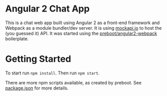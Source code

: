 # Angular 2 Chat App
This is a chat web app built using Angular 2 as a front-end framework and Webpack as a module bundler/dev server. It is using [mockapi.io](http://mockapi.io) to host the (you guessed it) API. It was started using the [preboot/angular2-webpack](https://github.com/preboot/angular2-webpack) boilerplate.

# Getting Started
To start run `npm install`.
Then run `npm start`.

There are more npm scripts available, as created by preboot. See [package.json](https://github.com/taylorkmho/angularjs-2-chat/blob/master/package.json#L5-L24) for more details.